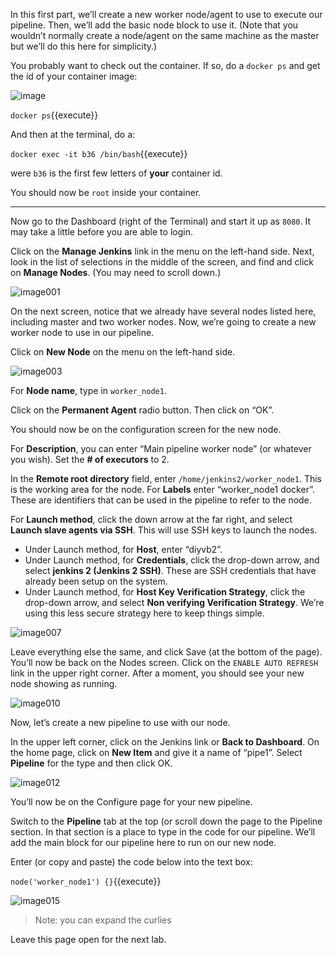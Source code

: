 In this first part, we’ll create a new worker node/agent to use to execute our pipeline. Then, we’ll add the basic node block to use it. (Note that you wouldn’t normally create a node/agent on the same machine as the master but we’ll do this here for simplicity.)

You probably want to check out the container. If so, do a `docker ps` and get the id of your container image:

![image](https://user-images.githubusercontent.com/558905/37946707-cfeaa10c-3154-11e8-99ba-c84bfc1a5d06.png)

`docker ps`{{execute}}

And then at the terminal, do a:

`docker exec -it b36 /bin/bash`{{execute}}

were `b36` is the first few letters of **your** container id.

You should now be `root` inside your container.

----

Now go to the Dashboard (right of the Terminal) and start it up as `8080`. It may take a little before you are able to login.

Click on the **Manage Jenkins** link in the menu on the left-hand side. Next, look in the list of selections in
the middle of the screen, and find and click on **Manage Nodes**. (You may need to scroll down.)

![image001](https://user-images.githubusercontent.com/558905/37634630-e1a84142-2bcd-11e8-9ead-3f185a6e8a17.jpg)

On the next screen, notice that we already have several nodes listed here, including master and two worker nodes. Now, we’re going to create a new worker node to use in our pipeline.

Click on **New Node** on the menu on the left-hand side.

![image003](https://user-images.githubusercontent.com/558905/37634631-e1b4d240-2bcd-11e8-8150-db4205da8a8c.jpg)

For **Node name**, type in `worker_node1`.

Click on the **Permanent Agent** radio button. Then click on “OK”.


You should now be on the configuration screen for the new node.

For **Description**, you can enter “Main pipeline worker node” (or whatever you wish).
Set the **# of executors** to 2.

In the **Remote root directory** field, enter `/home/jenkins2/worker_node1`. This is the working area for the node. For **Labels** enter “worker_node1 docker”. These are identifiers that can be used in the pipeline to refer to the node.

For **Launch method**, click the down arrow at the far right, and select **Launch slave agents via SSH**. This will use SSH
keys to launch the nodes.

* Under Launch method, for **Host**, enter “diyvb2”.
* Under Launch method, for **Credentials**, click the drop-down arrow, and select **jenkins 2 (Jenkins 2 SSH)**. These are SSH credentials that have already been setup on the system.
* Under Launch method, for **Host Key Verification Strategy**, click the drop-down arrow, and select **Non verifying Verification Strategy**. We’re using this less secure strategy here to keep things simple.

![image007](https://user-images.githubusercontent.com/558905/37634632-e1c1987c-2bcd-11e8-91ca-b74fa99d387e.png)

Leave everything else the same, and click Save (at the bottom of the page). You’ll now be back on the Nodes screen. Click on the `ENABLE AUTO REFRESH` link in the upper right corner. After a moment, you should see your new node showing as running.
 
![image010](https://user-images.githubusercontent.com/558905/37634633-e1d376be-2bcd-11e8-815b-8d18be147e99.png)
 
Now, let’s create a new pipeline to use with our node.

In the upper left corner, click on the Jenkins link or **Back to Dashboard**. On the home page, click on **New Item** and give it a name of “pipe1”. Select **Pipeline** for the type and then click OK.

![image012](https://user-images.githubusercontent.com/558905/37634634-e1e1a75c-2bcd-11e8-8957-90905d25a0c9.png)

You’ll now be on the Configure page for your new pipeline.

Switch to the **Pipeline** tab at the top (or scroll down the page to the Pipeline section. In that section is a place to type in the code for our pipeline. We’ll add the main block for our pipeline here to run on our new node.

Enter (or copy and paste) the code below into the text box:

`node('worker_node1') {}`{{execute}}

![image015](https://user-images.githubusercontent.com/558905/37634636-e1fcb902-2bcd-11e8-8ca1-8df75a520159.png)

>Note: you can expand the curlies

Leave this page open for the next lab.

